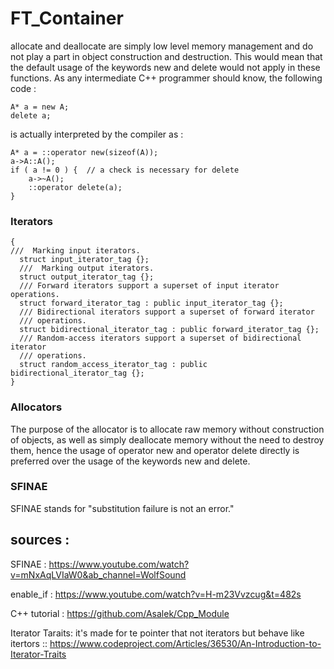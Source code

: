 # FT_Container

allocate and deallocate are simply low level memory management and do not play a part in object construction and destruction. This would mean that the default usage of the keywords new and delete would not apply in these functions. As any intermediate C++ programmer should know, the following code :
```
A* a = new A;
delete a;
```

is actually interpreted by the compiler as :

```
A* a = ::operator new(sizeof(A)); 
a->A::A();
if ( a != 0 ) {  // a check is necessary for delete
    a->~A();
    ::operator delete(a);
}
```

### Iterators
```
{
///  Marking input iterators.
  struct input_iterator_tag {};
  ///  Marking output iterators.
  struct output_iterator_tag {};
  /// Forward iterators support a superset of input iterator operations.
  struct forward_iterator_tag : public input_iterator_tag {};
  /// Bidirectional iterators support a superset of forward iterator
  /// operations.
  struct bidirectional_iterator_tag : public forward_iterator_tag {};
  /// Random-access iterators support a superset of bidirectional iterator
  /// operations.
  struct random_access_iterator_tag : public bidirectional_iterator_tag {};
}
```

### Allocators
<p>
The purpose of the allocator is to allocate raw memory without construction of objects, as well as simply deallocate memory without the need to destroy them, hence the usage of operator new and operator delete directly is preferred over the usage of the keywords new and delete.
</p>

### SFINAE

SFINAE stands for "substitution failure is not an error."


## sources :

SFINAE :
		https://www.youtube.com/watch?v=mNxAqLVIaW0&ab_channel=WolfSound

enable_if :
		https://www.youtube.com/watch?v=H-m23Vvzcug&t=482s

C++ tutorial :
		https://github.com/Asalek/Cpp_Module

Iterator Taraits: it's made for te pointer that not iterators but behave like itertors ::
		https://www.codeproject.com/Articles/36530/An-Introduction-to-Iterator-Traits
